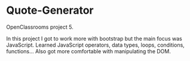 # Quote-Generator
OpenClassrooms project 5.

In this project I got to work more with bootstrap but the main focus was JavaScript.
Learned JavaScript operators, data types, loops, conditions, functions...
Also got more comfortable with manipulating the DOM.

